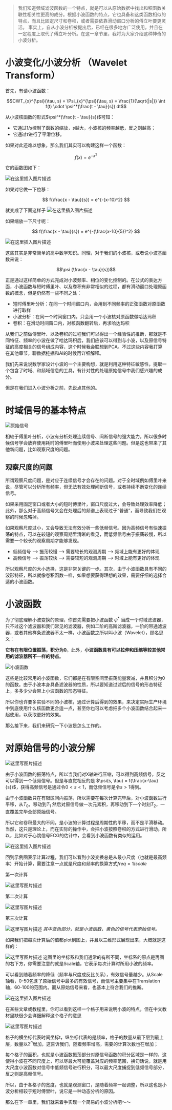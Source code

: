 > 我们知道频域滤波函数的一个特点，就是可以从原始数据中找出和积函数关联性相关性更高的成分。根据小波函数的特点，它也具备和这类函数相似的特点，而且比固定尺寸和卷积，或者需要依靠滑动窗口分析的傅立叶要更灵活。
> 事实上，自从小波分析被提出后，已经在很多地方广泛使用，并且在一定程度上取代了傅立叶分析。在这一章节里，我将为大家介绍这种神奇的小波分析。


# 小波变化/小波分析 （Wavelet Transform）

首先，有请小波函数：

$$CWT_{x}^{\psi}(\tau, s) = \Psi_{x}^{\psi}(\tau, s) = \frac{1}{\sqrt{|s|}} \int f(t) \cdot \psi^*(\frac{t - \tau}{s}) dt$$

从小波核函数的形式$\psi^*(\frac{t - \tau}{s})$可知：

* 它通过$1/s$控制了函数的缩放，$s$越大，小波核的频率越低，反之则越高；
* 它通过$\tau$进行了平滑位移。

如果对此还难以想象，那么我们其实可以构建这样一个函数：

$$
f(x) = e^{-x^2}
$$

它的函数图如下：

![在这里插入图片描述](https://img-blog.csdnimg.cn/20210415195951380.jpg?x-oss-process=image/watermark,type_ZmFuZ3poZW5naGVpdGk,shadow_10,text_aHR0cHM6Ly9ibG9nLmNzZG4ubmV0L3BvaXNvbmNocnk=,size_16,color_FFFFFF,t_70#pic_center)


如果对它做一下位移：

$$
f(\frac{x - \tau}{s}) = e^{-(x-10)^2}
$$

就变成了下面这样子
![在这里插入图片描述](https://img-blog.csdnimg.cn/20210415195937747.jpg?x-oss-process=image/watermark,type_ZmFuZ3poZW5naGVpdGk,shadow_10,text_aHR0cHM6Ly9ibG9nLmNzZG4ubmV0L3BvaXNvbmNocnk=,size_16,color_FFFFFF,t_70#pic_center)

如果缩放一下尺寸呢：

$$
f(\frac{x - \tau}{s}) = e^{-(\frac{x-10}{5})^2}
$$

![在这里插入图片描述](https://img-blog.csdnimg.cn/20210415200105355.jpg?x-oss-process=image/watermark,type_ZmFuZ3poZW5naGVpdGk,shadow_10,text_aHR0cHM6Ly9ibG9nLmNzZG4ubmV0L3BvaXNvbmNocnk=,size_16,color_FFFFFF,t_70#pic_center)

这些其实是非常简单的高中数学知识。同理，对于我们的小波核，或者说小波基函数来说：

$$\psi (\frac{x - \tau}{s})$$

正是通过这样简单的方式完成对小波频率、相位的变化控制的。在公式的表达方面，小波函数与短时傅里叶、以及卷积有非常相似的过程，都有滑动窗口处理原函数的概念，但是仍然有一些不同之处：

* 短时傅里叶分析：在同一个时间窗口内，会用到不同频率的正弦函数对原函数进行取样
* 小波分析：在同一个时间窗口内，只会用一个小波核对原函数做哈达玛积
* 卷积：在滑动时间窗口内，对核函数翻转后，再求哈达玛积

从我们之前做傅里叶、以及卷积的过程我们可以得出一个经验性的推断，那就是不同特征、频率的小波在做了哈达玛积后，我们应该可以得到与小波，以及原信号特征的高度相关的信号组成内容，这个时候我会联想到PCA。不过这些内容我打算在其他章节，聊数据挖掘和AI的时候再详细解释。

我们先来说说数学家设计小波的一个主要构想，就是利用这种特征敏感性，提取一个包含了时域、和频域信息的工具，有针对性的处理原始信号中我们感兴趣的成分。

但是在我们进入小波分析之前，先说点其他的。

# 时域信号的基本特点


![原始信号](https://img-blog.csdn.net/20180717103939571?watermark/2/text/aHR0cHM6Ly9ibG9nLmNzZG4ubmV0L3BvaXNvbmNocnk=/font/5a6L5L2T/fontsize/400/fill/I0JBQkFCMA==/dissolve/70)

相较于傅里叶分析，小波有分析处理连续信号、间断信号的强大能力，所以很多时候信号学会放弃使用耗时的傅里叶而使用小波来处理这些问题。但是这也带来了其他新问题，比如观察尺度的问题。

## 观察尺度的问题

所谓观察尺度问题，是对应于连续信号才会存在的问题。对于全时域例如傅里叶来说，尽管可以分析所有频率，但无法有效处理间断信号，或者持续不断变化的连续信号。

如果采用固定窗口或者大小的短时傅里叶，窗口尺度过大，会导致处理效率降低；此外，那么对于高频信号又会在处理后的频谱上表现过于“普通”，而导致我们在观察的时候忽略掉。

如果观察尺度过小，又会导致无法有效分析一些低频信号。因为高频信号有快速振荡的特点，可以在较短的观察周期里清晰的看见，而低频信号由于振荡较慢，所以需要一个较长的观察周期才能够发现。

* 低频信号 ——> 振荡较慢 ——> 需要较长的观测周期 ——> 频域上能有更好的体现
* 高频信号 ——> 振荡较快 ——> 需要较短的观测周期 ——> 时域上能有更好的体现

所以观察尺度的大小选择，这是非常关键的一步。其次，由于小波函数具有不同的波形特征，所以就像卷积函数一样，如果想要获得理想的效果，需要仔细的选择合适的小波函数。

# 小波函数

为了彻底理解小波变换的原理，你首先需要把小波函数 $\psi^*$ 当成一个时域滤波器，只不过这个滤波器和我们常见的滤波器，例如二阶的高斯滤波器，一阶的带通滤波器，或者其他样条滤波器不太一样，小波函数之所以叫小波（Wavelet），顾名思义：

**它有在有限位置振荡，积分为0**。此外，**小波函数具有可以拉伸和压缩等较其他常用的滤波器所不一样的特点**。

![小波函数](https://img-blog.csdn.net/20180717105648136?watermark/2/text/aHR0cHM6Ly9ibG9nLmNzZG4ubmV0L3BvaXNvbmNocnk=/font/5a6L5L2T/fontsize/400/fill/I0JBQkFCMA==/dissolve/70)

这些是比较常用的小波函数，它们都是在有限空间里振荡能量衰减，并且积分为0的函数。由于小波本身具备滤波器的性质，所以要知道过滤后的信号的形态特征上，多多少少会带上小波函数的形态特征。

所以你也许要多实验不同的小波核，通过计算后得到的效果，来决定实际生产环境中到底使用什么核函数更合适一点，甚至你也可以考虑把多个小波函数结合起来一起使用，以获取更好的效果。

那么接下来，我们来研究一下小波是怎么工作的。

# 对原始信号的小波分解

![这里写图片描述](https://img-blog.csdn.net/20180717112304289?watermark/2/text/aHR0cHM6Ly9ibG9nLmNzZG4ubmV0L3BvaXNvbmNocnk=/font/5a6L5L2T/fontsize/400/fill/I0JBQkFCMA==/dissolve/70)

由于小波函数的振荡特点，所以当我们对X轴进行压缩，可以得到高频信号，反之可以得到一个低频信号。但是与直觉相反的是 $\psi(s, \tau) = f(\frac{x-\tau}{s})$，获得高频信号是通过令$0< s < 1$，而低频信号是令$s > 1$得到。


由于小波函数只在有限区间内振荡，所以需要在每次计算完毕后，对小波函数进行平移，从$T_0$，移动到$T_1$ 然后对原信号做一次元素积，再移动到下一个时刻$T_2$，一直覆盖完毕全部原始信号。

所以它和卷积最大的不同，是小波的计算过程是周期性的平移，而不是平滑移动。当然，这只是理论上，而在实际的操作中，会把小波按照卷积的方式进行滑动。所以，比如对于心跳信号ECG的估计中，会看到小波函数有类似的运用。

![在这里插入图片描述](https://img-blog.csdnimg.cn/20210428162821302.gif#pic_center)


回到示例图表示计算过程，我们可以看到小波变换总是从最小尺度（也就是最高频率）开始计算，需要注意一点就是尺度和频率的换算方式$freq = 1  / scale$

第一次计算

![这里写图片描述](https://img-blog.csdn.net/2018071711482946?watermark/2/text/aHR0cHM6Ly9ibG9nLmNzZG4ubmV0L3BvaXNvbmNocnk=/font/5a6L5L2T/fontsize/400/fill/I0JBQkFCMA==/dissolve/70)

第二次计算

![这里写图片描述](https://img-blog.csdn.net/20180717114923199?watermark/2/text/aHR0cHM6Ly9ibG9nLmNzZG4ubmV0L3BvaXNvbmNocnk=/font/5a6L5L2T/fontsize/400/fill/I0JBQkFCMA==/dissolve/70)

第三次计算

![这里写图片描述](https://img-blog.csdn.net/20180717115011550?watermark/2/text/aHR0cHM6Ly9ibG9nLmNzZG4ubmV0L3BvaXNvbmNocnk=/font/5a6L5L2T/fontsize/400/fill/I0JBQkFCMA==/dissolve/70)
*其中蓝色部分，就是小波函数，黄色的信号代表原始信号。*

如果我们把每次计算后的值都plot到图上，并且以三维形式展现出来，大概就是这样的：

![这里写图片描述](https://img-blog.csdn.net/20180717114216655?watermark/2/text/aHR0cHM6Ly9ibG9nLmNzZG4ubmV0L3BvaXNvbmNocnk=/font/5a6L5L2T/fontsize/400/fill/I0JBQkFCMA==/dissolve/70)
这图里的坐标系和我们通常的有所不同，坐标系的原点是再图的右下方，你需要注意的就是Scale轴，它表示每次计算时所用小波的频率。

可以看到随着频率的降低（频率与尺度成反比关系），有效信号量越少。从Scale轴看，0-50包含了原始信号中最多的有效信号，而信号主要集中在Translation轴，60-100的范围内。而从原始信号来看，也基本上符合我们的推断。

![在这里插入图片描述](https://img-blog.csdnimg.cn/20210415204452696.png?x-oss-process=image/watermark,type_ZmFuZ3poZW5naGVpdGk,shadow_10,text_aHR0cHM6Ly9ibG9nLmNzZG4ubmV0L3BvaXNvbmNocnk=,size_16,color_FFFFFF,t_70#pic_center)

在某些文章或教程里，你可以看到这样一个格子用来说明小波的特点，但在中文教材里缺很少会详细解释这个格子的意思

![这里写图片描述](https://img-blog.csdn.net/20180717115317399?watermark/2/text/aHR0cHM6Ly9ibG9nLmNzZG4ubmV0L3BvaXNvbmNocnk=/font/5a6L5L2T/fontsize/400/fill/I0JBQkFCMA==/dissolve/70)

格子的横坐标代表时间坐标t，纵坐标代表的是频率，格子的数量从最下层到最上层，数量以$2^n$增加，这告诉我们，随着频率增高，需要的计算次数也在增加；

每个格子的面积，也就是小波函数振荡部分对原信号函数的积分区域是一样的，这使得小波在不同尺度上，可以尽最大可能覆盖对应的频率范围，换句话说，就是用大尺度小波函数对信号中低频信号进行积分，可以最大尺度捕捉到低频信号部分，反之则是高频信号。

所以，由于各格子的宽度，也就是观测窗口，是随着频率一起调整，所以这也是小波分析相较于短时傅里叶，说它是一种动态分析的原因。

那么在下一章里，我们就来着手实现一个简易的小波分析吧～～